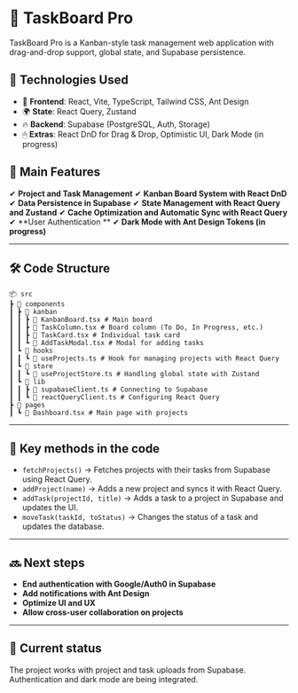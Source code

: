 # 📝 TaskBoard Pro

TaskBoard Pro is a Kanban-style task management web application with drag-and-drop support, global state, and Supabase persistence.

## 🚀 Technologies Used
- 🎨 **Frontend**: React, Vite, TypeScript, Tailwind CSS, Ant Design
- 🌍 **State**: React Query, Zustand
- 🔥 **Backend**: Supabase (PostgreSQL, Auth, Storage)
- 🖱 **Extras**: React DnD for Drag & Drop, Optimistic UI, Dark Mode (in progress)

## 📌 Main Features
✔ **Project and Task Management**
✔ **Kanban Board System with React DnD**
✔ **Data Persistence in Supabase**
✔ **State Management with React Query and Zustand**
✔ **Cache Optimization and Automatic Sync with React Query**
✔ **User Authentication **
✔ **Dark Mode with Ant Design Tokens (in progress)**

---

## 🛠 Code Structure
```
📦 src
┣ 📂 components
┃ ┣ 📂 kanban
┃ ┃ ┣ 📜 KanbanBoard.tsx # Main board
┃ ┃ ┣ 📜 TaskColumn.tsx # Board column (To Do, In Progress, etc.)
┃ ┃ ┣ 📜 TaskCard.tsx # Individual task card
┃ ┃ ┗ 📜 AddTaskModal.tsx # Modal for adding tasks
┃ ┗ 📂 hooks
┃ ┃ ┗ 📜 useProjects.ts # Hook for managing projects with React Query
┃ ┗ 📂 store
┃ ┃ ┗ 📜 useProjectStore.ts # Handling global state with Zustand
┃ ┗ 📂 lib
┃ ┃ ┣ 📜 supabaseClient.ts # Connecting to Supabase
┃ ┃ ┗ 📜 reactQueryClient.ts # Configuring React Query
┣ 📂 pages
┃ ┗ 📜 Dashboard.tsx # Main page with projects
```

---

## 📌 Key methods in the code
- `fetchProjects()` → Fetches projects with their tasks from Supabase using React Query.
- `addProject(name)` → Adds a new project and syncs it with React Query.
- `addTask(projectId, title)` → Adds a task to a project in Supabase and updates the UI.
- `moveTask(taskId, toStatus)` → Changes the status of a task and updates the database.

---

## 🔜 Next steps
- **End authentication with Google/Auth0 in Supabase**
- **Add notifications with Ant Design**
- **Optimize UI and UX**
- **Allow cross-user collaboration on projects**

---

## 📜 Current status
The project works with project and task uploads from Supabase. Authentication and dark mode are being integrated.
